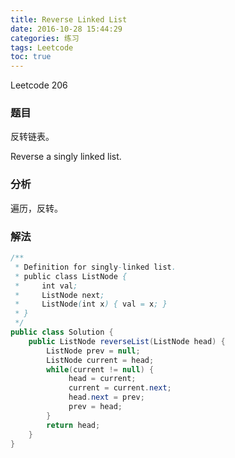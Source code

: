 ```yaml
---
title: Reverse Linked List
date: 2016-10-28 15:44:29
categories: 练习
tags: Leetcode
toc: true
---
```


Leetcode 206

### 题目

反转链表。

Reverse a singly linked list.

### 分析

遍历，反转。

### 解法

```java
/**
 * Definition for singly-linked list.
 * public class ListNode {
 *     int val;
 *     ListNode next;
 *     ListNode(int x) { val = x; }
 * }
 */
public class Solution {
    public ListNode reverseList(ListNode head) {
        ListNode prev = null;
        ListNode current = head;
        while(current != null) {
             head = current;
             current = current.next;
             head.next = prev;
             prev = head;
        }
        return head;
    }
}
```